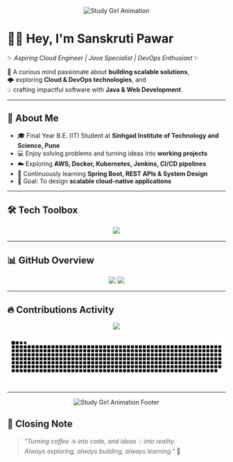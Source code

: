 <!-- 🌟 Study Girl Animation Header -->
<p align="center">
  <img src="https://i.pinimg.com/originals/8d/0f/eb/8d0feb96f1a48f1a4b1a0a9c67c1d3d5.gif" width="700" alt="Study Girl Animation"/>
</p>

# 👩‍💻 Hey, I'm **Sanskruti Pawar**

✨ *Aspiring Cloud Engineer | Java Specialist | DevOps Enthusiast* ✨  

🚀 A curious mind passionate about **building scalable solutions**,  
🌩 exploring **Cloud & DevOps technologies**, and  
💡 crafting impactful software with **Java & Web Development**.  

---

## 🌟 About Me  

- 🎓 Final Year B.E. (IT) Student at **Sinhgad Institute of Technology and Science, Pune**  
- 💻 Enjoy solving problems and turning ideas into **working projects**  
- ☁️ Exploring **AWS, Docker, Kubernetes, Jenkins, CI/CD pipelines**  
- 🌱 Continuously learning **Spring Boot, REST APIs & System Design**  
- 🎯 Goal: To design **scalable cloud-native applications**  

---

## 🛠️ Tech Toolbox  

<p align="center">
  <img src="https://skillicons.dev/icons?i=java,spring,html,css,js,mysql,aws,docker,jenkins,kubernetes,git,linux&perline=6" />
</p>

---

## 📊 GitHub Overview  

<p align="center">
  <img src="https://github-readme-stats.vercel.app/api?username=sanskrutipawar&show_icons=true&theme=tokyonight&hide_border=true" height="160"/>
  <img src="https://github-readme-stats.vercel.app/api/top-langs/?username=sanskrutipawar&layout=compact&theme=tokyonight&hide_border=true" height="160"/>
</p>

---

## 🔥 Contributions Activity  

<p align="center">
  <img src="https://github-readme-streak-stats.herokuapp.com/?user=sanskrutipawar&theme=tokyonight&hide_border=true" height="160"/>
</p>

<!-- Snake Contribution Graph -->
<p align="center">
  <img src="https://raw.githubusercontent.com/platane/snk/output/github-contribution-grid-snake.svg" alt="snake animation"/>
</p>

---

<!-- 🌟 Study Girl Animation Footer -->
<p align="center">
  <img src="https://i.pinimg.com/originals/26/6a/8e/266a8e0dfde2b2d6e6a1c869f2d4b4c2.gif" width="700" alt="Study Girl Animation Footer"/>
</p>

## 🌈 Closing Note  

> *"Turning coffee ☕ into code, and ideas 💡 into reality.  
Always exploring, always building, always learning."* 🚀  
